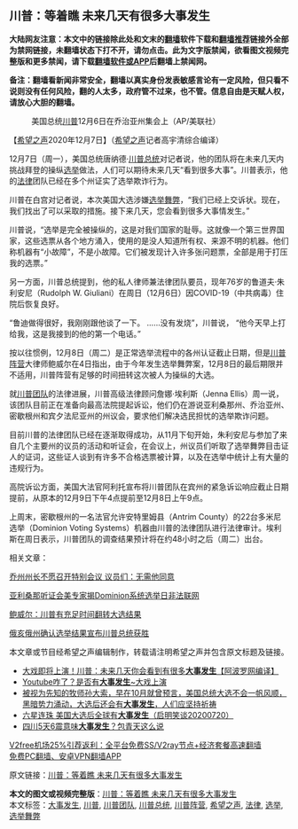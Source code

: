  <h2>川普：等着瞧 未来几天有很多大事发生</h2> <p class="notice"><b>大陆网友注意：本文中的链接除此处和文末的<a href="https://github.com/bannedbook/fanqiang" >翻墙</a>软件下载和<a href="https://github.com/killgcd/justmysocks/blob/master/README.md">翻墙推荐</a>链接外全部为禁网链接，未翻墙状态下打不开，请勿点击。此为文字版禁闻，欲看图文视频完整版和更多禁闻，请下载<a href="https://github.com/bannedbook/fanqiang">翻墙软件或APP</a>后翻墙上禁闻网。</p><p>备注：翻墙看新闻非常安全，翻墙以真实身份发表敏感言论有一定风险，但只看不说则没有任何风险，翻的人太多，政府管不过来，也不管。信息自由是天赋人权，请放心大胆的翻墙。</b></p>  <div class="entry"> <figure><figcaption>美国总统<a href="https://www.bannedbook.org/bnews/tag/%e5%b7%9d%e6%99%ae/" class="st_tag internal_tag" rel="tag" title="标签 川普 下的日志">川普</a>12月6日在乔治亚州集会上（AP/美联社）</figcaption></figure> <p>【<span class='wp_keywordlink_affiliate'><a href="https://www.soundofhope.org" title="希望之声" target="_blank">希望之声</a></span>2020年12月7日】（<a href="https://www.bannedbook.org/bnews/tag/%e5%b8%8c%e6%9c%9b%e4%b9%8b%e5%a3%b0/" class="st_tag internal_tag" rel="tag" title="标签 希望之声 下的日志">希望之声</a>记者高宇清综合编译）</p> <p>12月7日（周一），美国总统唐纳德·<a href="https://www.bannedbook.org/bnews/tag/%E5%B7%9D%E6%99%AE%E6%80%BB%E7%BB%9F/" class="st_tag internal_tag" rel="tag" title="标签 川普总统 下的日志">川普总统</a>对记者说，他的团队将在未来几天内挑战拜登的操纵<a href="https://www.bannedbook.org/bnews/tag/%e9%80%89%e4%b8%be/" class="st_tag internal_tag" rel="tag" title="标签 选举 下的日志">选举</a>做法，人们可以期待未来几天“看到很多大事”。川普表示，他的<a href="https://www.bannedbook.org/bnews/tag/%e6%b3%95%e5%be%8b/" class="st_tag internal_tag" rel="tag" title="标签 法律 下的日志">法律</a>团队已经在多个州证实了选举欺诈行为。</p> <p>川普在白宫对记者说，本次美国大选涉嫌<a href="https://www.bannedbook.org/bnews/tag/%E9%80%89%E4%B8%BE%E8%88%9E%E5%BC%8A/" class="st_tag internal_tag" rel="tag" title="标签 选举舞弊 下的日志">选举舞弊</a>，“我们已经上交诉状。现在，我们找出了可以采取的措施。接下来几天，您会看到很多大事情发生。”</p> <p>川普说，“选举是完全被操纵的，这是对我们国家的耻辱。这就像一个第三世界国家，这些选票从各个地方涌入，使用的是没人知道所有权、来源不明的机器。他们称机器有“小故障”，不是小故障。它们被发现计入许多张问题票，全部是用于打压我的选票。”</p>  <p>另一方面，川普总统提到，他的私人律师兼法律团队要员，现年76岁的鲁道夫·朱利安尼（Rudolph W. Giuliani）在周日（12月6日）因COVID-19（中共病毒）住院后恢复良好。</p> <p>“鲁迪做得很好，我刚刚跟他谈了一下。 ……没有发烧”，川普说， “他今天早上打给我，这是我接到的他的第一个电话。”</p> <p>按以往惯例，12月8日（周二）是正常选举流程中的各州认证截止日期，但是<a href="https://www.bannedbook.org/bnews/tag/%e5%b7%9d%e6%99%ae%e9%98%b5%e8%90%a5/" class="st_tag internal_tag" rel="tag" title="标签 川普阵营 下的日志">川普阵营</a>大律师鲍威尔在4日指出，由于今年发生选举舞弊案，12月8日的最后期限并不适用，川普阵营有足够的时间扭转这次被人为操纵的大选。</p> <p>就<a href="https://www.bannedbook.org/bnews/tag/%e5%b7%9d%e6%99%ae%e5%9b%a2%e9%98%9f/" class="st_tag internal_tag" rel="tag" title="标签 川普团队 下的日志">川普团队</a>的法律进展，川普高级法律顾问詹娜·埃利斯（Jenna Ellis）周一说，该团队目前正在准备向最高法院提起诉讼，他们仍在游说亚利桑那州、乔治亚州、密歇根州和宾夕法尼亚州的州议会，要求他们解决选民担忧的选举欺诈问题。</p>  <p>目前川普的法律团队已经在逐渐取得成功，从11月下旬开始，朱利安尼与参加了来自几个主要州的议员的活动和听证会，在会议上，州议员们听取了选举舞弊目击证人的证词，这些证人谈到有许多不合格选票被计算，以及在选举中统计上有大量的违规行为。</p> <p>高院诉讼方面，美国大法官阿利托宣布将川普团队在宾州的紧急诉讼响应截止日期提前，从原本的12月9日下午4点提前至12月8日上午9点。</p> <p>上周末，密歇根州的一名法官允许安特里姆县（Antrim County）的22台多米尼选举（Dominion Voting Systems）机器由川普的法律团队进行法律审计。埃利斯在周日表示，川普团队的调查结果预计将在约48小时之后（周二）出台。</p> <p>相关文章：</p>  <p><a href="https://www.soundofhope.org/post/451297">乔州州长不愿召开特别会议 议员们：无需他同意</a></p> <p><a data-ctorig="https://www.soundofhope.org/post/448681" data-cturl="https://www.google.com/url?client=internal-element-cse&amp;cx=007749283119516952101:0iwnfnkwnek&amp;q=https://www.soundofhope.org/post/448681&amp;sa=U&amp;ved=2ahUKEwjYzKyLqb3tAhURrp4KHVCrBZwQFjAAegQIBhAC&amp;usg=AOvVaw1of3vaUlU6JzqDH0dJy8UO" href="https://www.soundofhope.org/post/448681" target="_blank">亚利桑那听证会美专家揭Dominion系统选举日非法联网</a></p> <p><a href="https://www.soundofhope.org/post/450658">鲍威尔：川普有充足时间翻转大选结果</a></p> <p><a data-ctorig="https://www.soundofhope.org/post/448231" data-cturl="https://www.google.com/url?client=internal-element-cse&amp;cx=007749283119516952101:0iwnfnkwnek&amp;q=https://www.soundofhope.org/post/448231&amp;sa=U&amp;ved=2ahUKEwiOyOb1qL3tAhXHup4KHXIAClIQFjABegQICRAC&amp;usg=AOvVaw2LeYo9-E3iJDkz7j2rt7OI" href="https://www.soundofhope.org/post/448231" target="_blank">俄亥俄州确认选举结果宣布川普总统获胜</a></p>  <p>本文章或节目经希望之声编辑制作，转载请注明希望之声并包含原文标题及链接。</p> <ul class='op-related-articles' title='相关阅读'> <li><a href='https://www.bannedbook.org/bnews/topimagenews/20201208/1443990.html' target='_blank'>大戏即将上演！川普：未来几天你会看到有很多<b>大事发生</b>【阿波罗网编译】</a></li> <li><a href='https://www.bannedbook.org/bnews/comments/20201112/1429857.html' target='_blank'>Youtube咋了？是否有<b>大事发生</b>~大戏上演</a></li> <li><a href='https://www.bannedbook.org/bnews/bannedvideo/20201106/1426948.html' target='_blank'>被视为先知的牧师孙大索，早在10月就曾预言，美国总统大选不会一帆风顺，黑暗势力涌动，大选后还会有<b>大事发生</b>，人们应坚持祈祷</a></li> <li><a href='https://www.bannedbook.org/bnews/bannedvideo/20201106/1426819.html' target='_blank'>六星连珠 美国大选后全球有<b>大事发生</b>（启明笑谈20200720）</a></li> <li><a href='https://www.bannedbook.org/bnews/cbnews/20201027/1420750.html' target='_blank'>四川5天6震意味<b>大事发生</b>？包青天这么说</a></li> </ul> <p class="texttj"> <a href="https://github.com/bannedbook/fanqiang/wiki/V2ray%E6%9C%BA%E5%9C%BA" target="_blank">V2free机场25%引荐返利：全平台免费SS/V2ray节点+经济套餐高速翻墙</a><br/> <a href="https://github.com/bannedbook/fanqiang/wiki/%E7%A6%81%E9%97%BB%E7%BD%91%E5%AE%89%E5%8D%93%E7%BF%BB%E5%A2%99%E6%96%B0%E9%97%BBAPP" target="_blank">免费PC翻墙、安卓VPN翻墙APP</a></p><p>原文链接：<a class="src_link"  href="https://www.soundofhope.org/post/451312" target="_blank">川普：等着瞧 未来几天有很多大事发生</a></p><a name='sharetosocial'></a>       <div><b>本文的图文或视频完整版</b>：<a href='https://www.bannedbook.org/bnews/comments/20201208/1443997.html'>川普：等着瞧 未来几天有很多大事发生</a></div>  </div><!--END ENTRY--> <div class="postfooter"> <div>本文标签：<a href="https://www.bannedbook.org/bnews/tag/%E5%A4%A7%E4%BA%8B%E5%8F%91%E7%94%9F/" rel="tag">大事发生</a>, <a href="https://www.bannedbook.org/bnews/tag/%e5%b7%9d%e6%99%ae/" rel="tag">川普</a>, <a href="https://www.bannedbook.org/bnews/tag/%e5%b7%9d%e6%99%ae%e5%9b%a2%e9%98%9f/" rel="tag">川普团队</a>, <a href="https://www.bannedbook.org/bnews/tag/%E5%B7%9D%E6%99%AE%E6%80%BB%E7%BB%9F/" rel="tag">川普总统</a>, <a href="https://www.bannedbook.org/bnews/tag/%e5%b7%9d%e6%99%ae%e9%98%b5%e8%90%a5/" rel="tag">川普阵营</a>, <a href="https://www.bannedbook.org/bnews/tag/%e5%b8%8c%e6%9c%9b%e4%b9%8b%e5%a3%b0/" rel="tag">希望之声</a>, <a href="https://www.bannedbook.org/bnews/tag/%e6%b3%95%e5%be%8b/" rel="tag">法律</a>, <a href="https://www.bannedbook.org/bnews/tag/%e9%80%89%e4%b8%be/" rel="tag">选举</a>, <a href="https://www.bannedbook.org/bnews/tag/%E9%80%89%E4%B8%BE%E8%88%9E%E5%BC%8A/" rel="tag">选举舞弊</a></div>  </div><!--END POSTFOOTER--> 